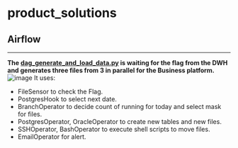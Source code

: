 # product_solutions

## **Airflow**
___
**The [dag_generate_and_load_data.py](dag_generate_and_load_data.py) is waiting for the flag from the DWH and generates three files from 3 in parallel for the Business platform.**
![image](https://github.com/Den-is-me/product_solutions/assets/107809488/63f6661b-1f4f-4cdb-ac29-637b9fc804ee)
 It uses:
*  FileSensor to check the Flag.
*  PostgresHook to select next date.
*  BranchOperator to decide count of running for today and select mask for files.
*  PostgresOperator, OracleOperator to create new tables and new files.
*  SSHOperator, BashOperator to execute shell scripts to move files.
*  EmailOperator for alert.

